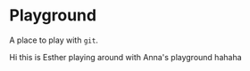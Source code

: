 # Playground

A place to play with `git`.

Hi this is Esther playing around with Anna's playground hahaha
